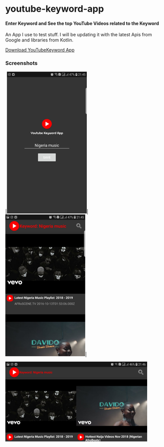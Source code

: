 # youtube-keyword-app

#### Enter Keyword and See the top YouTube Videos related to the Keyword

An App I use to test stuff. I will be updating it with the latest Apis from Google and libraries from Kotlin.

[Download YouTubeKeyword App](https://drive.google.com/open?id=1xk3umdXnc0wtbVOc2azDT9FrJT98fReW "You can try it out here Download")


### Screenshots

|<img src="https://github.com/topeomot2/youtube-keyword-app/blob/master/screenshots/1.jpg" alt="Screen Shot 1" width="250" height="444">|<img src="https://github.com/topeomot2/youtube-keyword-app/blob/master/screenshots/2.jpg" alt="Screen Shot 2" width="250" height="444">| 

<img src="https://github.com/topeomot2/youtube-keyword-app/blob/master/screenshots/3.jpg" alt="Screen Shot 3" width="444" height="250">

